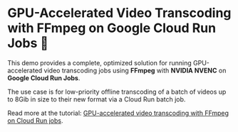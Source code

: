 # GPU-Accelerated Video Transcoding with FFmpeg on Google Cloud Run Jobs 🚀

This demo provides a complete, optimized solution for running GPU-accelerated
video transcoding jobs using **FFmpeg** with **NVIDIA NVENC** on **Google Cloud
Run Jobs**.

The use case is for low-priority offline transcoding of a batch of videos up to
8Gib in size to their new format via a Cloud Run batch job.

Read more at the tutorial: [GPU-accelerated video transcoding with FFmpeg on Cloud Run jobs](https://cloud.google.com/run/docs/tutorials/video-encoding).
